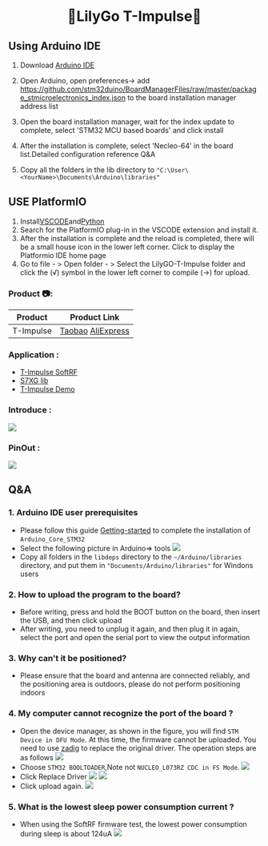 
<h1 align = "center">🌟LilyGo T-Impulse🌟</h1>

## Using Arduino IDE
1. Download [Arduino IDE](https://www.arduino.cc/en/software)
2. Open Arduino, open preferences-> add https://github.com/stm32duino/BoardManagerFiles/raw/master/package_stmicroelectronics_index.json to the board installation manager address list
3. Open the board installation manager, wait for the index update to complete, select 'STM32 MCU based boards' and click install
4. After the installation is complete, select 'Necleo-64' in the board list.Detailed configuration reference Q&A

5. Copy all the folders in the lib directory to `"C:\User\<YourName>\Documents\Arduino\libraries"`


## USE PlatformIO

1. Install[VSCODE](https://code.visualstudio.com/)and[Python](https://www.python.org/)
2. Search for the PlatformIO plug-in in the VSCODE extension and install it.
3. After the installation is complete and the reload is completed, there will be a small house icon in the lower left corner. Click to display the Platformio IDE home page
4. Go to file - > Open folder - > Select the LilyGO-T-Impulse folder and click the (√) symbol in the lower left corner to compile (→) for upload.


<h3 align = "left">Product 📷:</h3>

|  Product   |                                                                                                Product  Link                                                                                                 |
| :--------: | :----------------------------------------------------------------------------------------------------------------------------------------------------------------------------------------------------------: |
| T-Impulse | [Taobao](https://item.taobao.com/item.htm?spm=a2oq0.12575281.0.0.50111debkzn8YY&ft=t&id=655131792555)   [AliExpress](https://www.aliexpress.com/item/1005003308747726.html)   |


<h3 align = "left">Application :</h3>

- [T-Impulse SoftRF](https://github.com/lyusupov/SoftRF/wiki/Bracelet-Edition)
- [S7XG lib](https://github.com/xoseperez/s7xg)
- [T-Impulse Demo](https://github.com/Xinyuan-LilyGO/LilyGo-T-Impulse/tree/master/Example/T-Impulse%20Demo)
<h3 align = "left">Introduce :</h3>

![](image/introduce.jpg)


<h3 align = "left">PinOut :</h3>

![](image/PinOut.jpg)


## Q&A
### 1. Arduino IDE user prerequisites 
- Please follow this guide [Getting-started](https://github.com/stm32duino/Arduino_Core_STM32#getting-started) to complete the installation of `Arduino_Core_STM32` 
- Select the following picture in Arduino=> tools
    ![](image/setting.jpg)
- Copy all folders in the `libdeps` directory to the `~/Arduino/libraries` directory, and put them in `"Documents/Arduino/libraries"` for Windons users

### 2. How to upload the program to the board? 
- Before writing, press and hold the BOOT button on the board, then insert the USB, and then click upload 
- After writing, you need to unplug it again, and then plug it in again, select the port and open the serial port to view the output information

### 3. Why can't it be positioned? 
- Please ensure that the board and antenna are connected reliably, and the positioning area is outdoors, please do not perform positioning indoors 

### 4. My computer cannot recognize the port of the board ?

- Open the device manager, as shown in the figure, you will find `STM Device in DFU Mode`. At this time, the firmware cannot be uploaded. You need to use [zadig](https://zadig.akeo.ie/) to replace the original driver. The operation steps are as follows 
    ![](image/1.png)
- Choose `STM32 BOOLTOADER`,Note not `NUCLEO_L073RZ CDC in FS Mode`.
    ![](image/2.png)
- Click Replace Driver
    ![](image/3.png)
    ![](image/4.png)
- Click upload again. 
    ![](image/5.png)

### 5. What is the lowest sleep power consumption current ?

- When using the SoftRF firmware test, the lowest power consumption during sleep is about 124uA
![](image/current.jpg)
